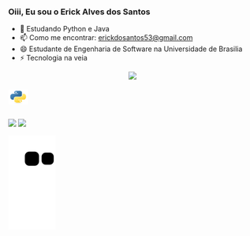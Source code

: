 ### Oiii, Eu sou o Erick Alves dos Santos 

- 🌱 Estudando Python e Java 
- 📫 Como me encontrar: erickdosantos53@gmail.com
- 😄 Estudante de Engenharia de Software na Universidade de Brasilia
- ⚡ Tecnologia na veia 

<div align="center">
  <a href="https://github.com/erickaalves">
  <img height="180em" src="https://github-readme-stats.vercel.app/api?username=erickaalves&show_icons=true&theme=dracula&include_all_commits=true&count_private=true"/>
</div>
<div style="display: inline_block"><br>
  <img align="center" alt="Rafa-Python" height="30" width="40" src="https://raw.githubusercontent.com/devicons/devicon/master/icons/python/python-original.svg">
</div>
  
##
 
<div> 
  <a href = "mailto:erickdosantos53@gmail.com"><img src="https://img.shields.io/badge/-Gmail-%23333?style=for-the-badge&logo=gmail&logoColor=red" target="_blank"></a>
  <a href="https://www.linkedin.com/in/erickaalvessantos/" target="_blank"><img src="https://img.shields.io/badge/-LinkedIn-%230077B5?style=for-the-badge&logo=linkedin&logoColor=white" target="_blank"></a> 
  
   ![Snake animation](https://github.com/rafaballerini/rafaballerini/blob/output/github-contribution-grid-snake.svg)
  
</div>
